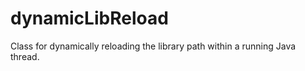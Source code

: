 dynamicLibReload
================

Class for dynamically reloading the library path within a running Java thread.
